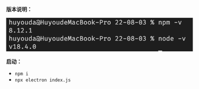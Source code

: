 **版本说明：**

![](https://raw.githubusercontent.com/123taojiale/dahuyou_picture/main/blogs/202208031810390.png)

**启动：**

- `npm i`
- `npx electron index.js`